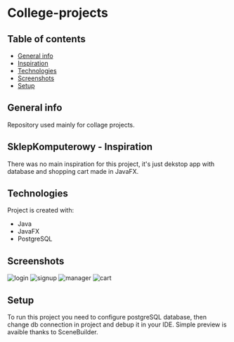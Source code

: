 # College-projects
## Table of contents
* [General info](#general-info)
* [Inspiration](#inspiration)
* [Technologies](#technologies)
* [Screenshots](#screenshots)
* [Setup](#setup)

## General info
Repository used mainly for collage projects.
    
## SklepKomputerowy - Inspiration
There was no main inspiration for this project, it's just dekstop app with database and shopping cart made in JavaFX.
  
## Technologies
Project is created with:
* Java
* JavaFX
* PostgreSQL

## Screenshots
![login](https://user-images.githubusercontent.com/69642445/160716688-192f178c-9be6-4d25-b5f5-bd7cf3362708.png)
![signup](https://user-images.githubusercontent.com/69642445/160716746-4a5c1eb0-4ea8-4d73-8517-f8409930615e.png)
![manager](https://user-images.githubusercontent.com/69642445/160716775-333fc9d3-697b-471b-ac2e-74b921a4b218.png)
![cart](https://user-images.githubusercontent.com/69642445/160716794-334c8e4c-26ac-4577-8185-f8f41d50d182.png)


## Setup
To run this project you need to configure postgreSQL database, then change db connection in project and debup it in your IDE.
Simple preview is avaible thanks to SceneBuilder.
